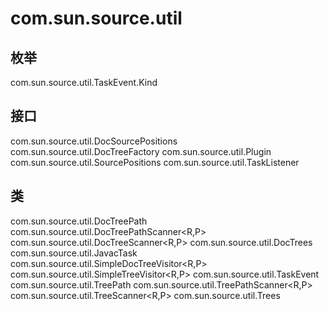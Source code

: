 # com.sun.source.util

## 枚举

com.sun.source.util.TaskEvent.Kind

## 接口

com.sun.source.util.DocSourcePositions
com.sun.source.util.DocTreeFactory
com.sun.source.util.Plugin
com.sun.source.util.SourcePositions
com.sun.source.util.TaskListener

## 类

com.sun.source.util.DocTreePath
com.sun.source.util.DocTreePathScanner<R,P>
com.sun.source.util.DocTreeScanner<R,P>
com.sun.source.util.DocTrees
com.sun.source.util.JavacTask
com.sun.source.util.SimpleDocTreeVisitor<R,P>
com.sun.source.util.SimpleTreeVisitor<R,P>
com.sun.source.util.TaskEvent
com.sun.source.util.TreePath
com.sun.source.util.TreePathScanner<R,P>
com.sun.source.util.TreeScanner<R,P>
com.sun.source.util.Trees




